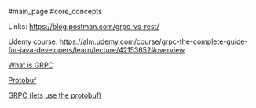 #main_page #core_concepts 

Links:
https://blog.postman.com/grpc-vs-rest/

Udemy course: 
https://alm.udemy.com/course/grpc-the-complete-guide-for-java-developers/learn/lecture/42153652#overview

[What is GRPC](What%20is%20GRPC.md)

[Protobuf](Protobuf.md)

[GRPC (lets use the protobuf)](GRPC%20(lets%20use%20the%20protobuf).md)

